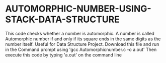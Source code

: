 # AUTOMORPHIC-NUMBER-USING-STACK-DATA-STRUCTURE
This code checks whether a number is automorphic.
A number is called Automorphic number if and only if its square ends in the same digits as the number itself. 
Useful for Data Structure Project.
Download this file and run in the Command prompt using 'gcc Automorphicnumber.c -o a.out'
Then execute this code by typing 'a.out' on the command line
